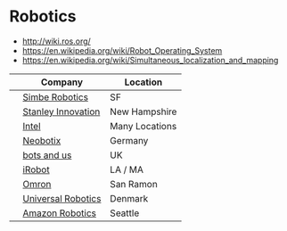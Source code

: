 # Robotics

* http://wiki.ros.org/
* https://en.wikipedia.org/wiki/Robot_Operating_System
* https://en.wikipedia.org/wiki/Simultaneous_localization_and_mapping


| |Company | Location | 
|---|---|---|
| |[Simbe Robotics](https://jobs.lever.co/simberobotics.com/4952daea-00f4-419d-a613-18a0308c6b83) | SF |
| |[Stanley Innovation](https://stanleyinnovation.com/contact-us/) | New Hampshire |
| |[Intel](https://jobs.intel.com/ListJobs/ByCustom/Intel-Job-Category/Keyword-Intern-Student/Page-2) | Many Locations |
| |[Neobotix](https://www.neobotix-robots.com/company-jobs.html) | Germany |
| |[bots and us](https://www.botsandus.com/about/) | UK |
| |[iRobot](https://careers-irobot.icims.com/jobs/3921/robotics-%26-vision-intern/job) | LA / MA|
| |[Omron](https://recruiting.adp.com/srccar/public/RTI.home?c=1087941&d=OMRON_USA#/)| San Ramon|
| |[Universal Robotics](https://www.universal-robots.com/career/available-jobs/) | Denmark |
| |[Amazon Robotics](https://www.amazon.jobs/en/jobs/689647/software-engineer-robotic-applications) | Seattle |
